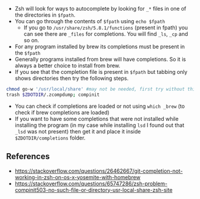 - Zsh will look for ways to autocomplete by looking for `_*` files in one of the directories in `$fpath`.
- You can go through the contents of `$fpath` using `echo $fpath`
  - If you go to `/usr/share/zsh/5.8.1/functions` (present in fpath) you can see there are `_files` for completions. You will find `_ls`, `_cp` and so on.
- For any program installed by brew its completions must be present in the `$fpath`
- Generally programs installed from brew will have completions. So it is always a better choice to install from brew.
- If you see that the completion file is present in `$fpath` but tabbing only shows directories then try the following steps.

```bash
chmod go-w '/usr/local/share' #may not be needed, first try without this
trash $ZDOTDIR/.zcompdump; compinit
```

- You can check if completions are loaded or not using `which _brew` (to check if brew completions are loaded)
- If you want to have some completions that were not installed while installing the program (in my case while installing `lsd` I found out that `_lsd` was not present) then get it and place it inside `$ZDOTDIR/completions` folder.

## References

- https://stackoverflow.com/questions/26462667/git-completion-not-working-in-zsh-on-os-x-yosemite-with-homebrew
- https://stackoverflow.com/questions/65747286/zsh-problem-compinit503-no-such-file-or-directory-usr-local-share-zsh-site
